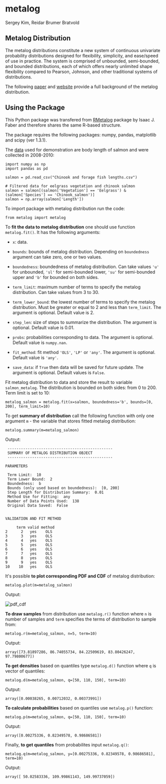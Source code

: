 # metalog
Sergey Kim, Reidar Brumer Bratvold


## Metalog Distribution

The metalog distributions constitute a new system of continuous univariate probability distributions designed for flexibility, simplicity, and ease/speed of use in practice. The system is comprised of unbounded, semi-bounded, and bounded distributions, each of which offers nearly unlimited shape flexibility compared to Pearson, Johnson, and other traditional systems of distributions.

The following [paper](http://www.metalogdistributions.com/images/TheMetalogDistributions.pdf) and [website](http://www.metalogdistributions.com/home.html) provide a full background of the metalog distribution.


## Using the Package

This Python package was transfered from [RMetalog](https://github.com/isaacfab/RMetalog) package by Isaac J. Faber and therefore shares the same R-based structure.

The package requires the following packages: numpy, pandas, matplotlib and scipy (ver 1.3.1).

The [data](https://www.sciencebase.gov/catalog/item/5b45380fe4b060350a140b7b) used for demonstration are body length of salmon and were collected in 2008-2010:

```
import numpy as np
import pandas as pd

salmon = pd.read_csv("Chinook and forage fish lengths.csv")

# Filtered data for eelgrass vegetation and chinook salmon
salmon = salmon[(salmon['Vegetation'] == 'Eelgrass') & (salmon['Species'] == 'Chinook_salmon')]
salmon = np.array(salmon['Length'])
```

To import package with metalog distribution run the code:

```
from metalog import metalog
```

To **fit the data to metalog distribution** one should use function ```metalog.fit()```. It has the following arguments:

- ```x```: data.

- ```bounds```: bounds of metalog distribution. Depending on ```boundedness``` argument can take zero, one or two values.

- ```boundedness```: boundedness of metalog distribution. Can take values ```'u'``` for unbounded, ```'sl'``` for semi-bounded lower, ```'su'``` for semi-bounded upper and ```'b'``` for bounded on both sides.

- ```term_limit```: maximum number of terms to specify the metalog distribution. Can take values from 3 to 30.

- ```term_lower_bound```: the lowest number of terms to specify the metalog distribution. Must be greater or equal to 2 and less than ```term_limit```. The argument is optional. Default value is 2.

- ```step_len```: size of steps to summarize the distribution. The argument is optional. Default value is 0.01.

- ```probs```: probabilities corresponding to data. The argument is optional. Default value is ```numpy.nan```.

- ```fit_method```: fit method ```'OLS'```, ```'LP'``` or ```'any'```. The argument is optional. Default value is ```'any'```.

- ```save_data```: if ```True``` then data will be saved for future update. The argument is optional. Default values is ```False```.

Fit metalog distribution to data and store the result to variable ```salmon_metalog```. The distribution is bounded on both sides: from 0 to 200. Term limit is set to 10:

```
metalog_salmon = metalog.fit(x=salmon, boundedness='b', bounds=[0, 200], term_limit=10)
```

To get **summary of distribution** call the following function with only one argument ```m``` - the variable that stores fitted metalog distribution:

```
metalog.summary(m=metalog_salmon)
```

Output:

```
 -----------------------------------------------
 SUMMARY OF METALOG DISTRIBUTION OBJECT
 -----------------------------------------------

PARAMETERS
 
 Term Limit:  10 
 Term Lower Bound:  2 
 Boundedness:  b 
 Bounds (only used based on boundedness):  [0, 200] 
 Step Length for Distribution Summary:  0.01 
 Method Use for Fitting:  any 
 Number of Data Points Used:  138 
 Original Data Saved:  False 
 

VALIDATION AND FIT METHOD
 
     term valid method
2      2   yes    OLS
3      3   yes    OLS
4      4   yes    OLS
5      5   yes    OLS
6      6   yes    OLS
7      7   yes    OLS
8      8   yes    OLS
9      9   yes    OLS
10    10   yes    OLS
```

It's possible **to plot corresponding PDF and CDF** of metalog distribution:

```
metalog.plot(m=metalog_salmon)
```

Output:

![pdf_cdf](https://raw.githubusercontent.com/kimsergeo/metalog/master/figures/figure_1.png)

**To draw samples** from distribution use ```metalog.r()``` function where ```n``` is number of samples and ```term``` specifies the terms of distribution to sample from:

```
metalog.r(m=metalog_salmon, n=5, term=10)
```

Output:

```
array([73.81897286, 86.74055734, 84.22509619, 83.80426247, 97.79800677])
```

**To get densities** based on quantiles type ```metalog.d()``` function where ```q``` is vector of quantiles:

```
metalog.d(m=metalog_salmon, q=[50, 110, 150], term=10)
```

Output:

```
array([0.00038265, 0.00712032, 0.00373991])
```

**To calculate probabilities** based on quantiles use ```metalog.p()``` function:

```
metalog.p(m=metalog_salmon, q=[50, 110, 150], term=10)
```

Output:

```
array([0.00275336, 0.82349578, 0.98686581])
```

Finally, **to get quantiles** from probabilites input ```metalog.q()```:

```
metalog.q(m=metalog_salmon, y=[0.00275336, 0.82349578, 0.98686581], term=10)
```

Output:

```
array([ 50.02583336, 109.99861143, 149.99737059])
```
